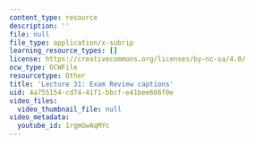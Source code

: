 ```yaml
---
content_type: resource
description: ''
file: null
file_type: application/x-subrip
learning_resource_types: []
license: https://creativecommons.org/licenses/by-nc-sa/4.0/
ocw_type: OCWFile
resourcetype: Other
title: 'Lecture 31: Exam Review captions'
uid: 4a755154-cd74-41f1-bbcf-e41bee606f0e
video_files:
  video_thumbnail_file: null
video_metadata:
  youtube_id: 1rgmGwAqMYc
---
```

